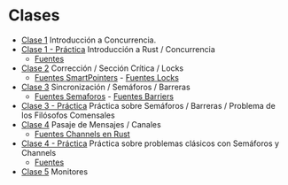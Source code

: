 # Clases

* [Clase 1](./clases/1-introduccion.pdf) Introducción a Concurrencia.
* [Clase 1 - Práctica](./clases/1-intro-rust.pdf) Introducción a Rust / Concurrencia
  * [Fuentes](./clases/introduccion.tar.bz2)
* [Clase 2](./clases/2-correccion.pdf) Corrección / Sección Crítica / Locks
  * [Fuentes SmartPointers](./clases/SmartPointers.tar.bz2) - [Fuentes Locks](./clases/Locks.tar.bz2)
* [Clase 3](./clases/3-sincronizacion.pdf) Sincronización / Semáforos / Barreras
  * [Fuentes Semaforos](./clases/Semaforos.tar.bz2) - [Fuentes Barriers](./clases/Barriers.tar.bz2)
* [Clase 3 - Práctica](./clases/practica-semaforos-barriers-filosofos.tar.bz2) Práctica sobre Semáforos / Barreras / Problema de los Filósofos Comensales
* [Clase 4](./clases/4-mensajes-channels.pdf) Pasaje de Mensajes / Canales
  * [Fuentes Channels en Rust](./clases/Channels.tar.bz2)
* [Clase 4 - Práctica](./clases/4-practica-semaforos-channels.pdf) Práctica sobre problemas clásicos con Semáforos y Channels
  * [Fuentes](./clases/practica-semaforos-channels.tar.bz2)
* [Clase 5](./clases/5-monitores.pdf) Monitores
